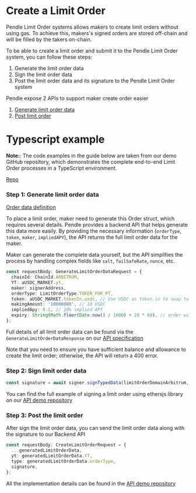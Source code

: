 # Create a Limit Order

Pendle Limit Order systems allows makers to create limit orders without using gas. To achieve this, makers's signed orders are stored off-chain and will be filled by the takers on-chain.

To be able to create a limit order and submit it to the Pendle Limit Order system, you can follow these steps:

1. Generate the limit order data
2. Sign the limit order data
3. Post the limit order data and its signature to the Pendle Limit Order system

Pendle expose 2 APIs to support maker create order easier
1. [Generate limit order data](https://api-v2.pendle.finance/limit-order/docs#/Maker/MakersController_generateLimitOrderData)
2. [Post limit order](https://api-v2.pendle.finance/limit-order/docs#/Maker/MakersController_createOrder)

# Typescript example

**Note:**: The code examples in the guide below are taken from our demo GitHub repository, which demonstrates the complete end-to-end Limit Order processes in a TypeScript environment.

[Repo](https://github.com/pendle-finance/pendle-examples-public/tree/main/limit-order-api-demo)

### Step 1: Generate limit order data

[Order data definition](./LimitOrderContract.md#order-struct-definition)

To place a limit order, maker need to generate this Order struct, which requires several details. Pendle provides a backend API that helps generate this data more easily. By providing the necessary information (`orderType`, `token`, `maker`, `impliedAPY`), the API returns the full limit order data for the maker.

Maker can generate the complete data yourself, but the API simplifies the process by handling complex fields like `salt`, `failSafeRate`, `nonce`, etc.
```ts
const requestBody: GenerateLimitOrderDataRequest = {
  chainId: ChainId.ARBITRUM,
  YT: aUSDC_MARKET.yt,
  maker: signerAddress,
  orderType: LimitOrderType.TOKEN_FOR_PT,
  token: aUSDC_MARKET.tokenIn.usdc, // Use USDC as token in to swap to PT
  makingAmount: '10000000', // 10 USDC
  impliedApy: 0.1, // 10% implied APY
  expiry: String(Math.floor(Date.now() / 1000) + 20 * 60), // order will be expired in 20 minutes
};
```

Full details of all limit order data can be found via the `GenerateLimitOrderDataResponse` on our [API specification](https://api-v2.pendle.finance/limit-order/docs#/)

Note that you need to ensure you have sufficient balance and allowance to create the limit order; otherwise, the API will return a 400 error.

### Step 2: Sign limit order data

```ts
const signature = await signer.signTypedData(limitOrderDomainArbitrum, typesLimitOrder, data);
```

You can find the full example of signing a limit order using ethersjs library on our [API demo repository](https://github.com/pendle-finance/pendle-examples-public/tree/main/limit-order-api-demo)

### Step 3: Post the limit order

After sign the limit order data, you can send the limit order data along with the signature to our Backend API

```ts
const requestBody: CreateLimitOrderRequest = {
  ...generatedLimitOrderData,
  yt: generatedLimitOrderData.YT,
  type: generatedLimitOrderData.orderType,
  signature,
};
```

All the implementation details can be found in the [API demo repository](https://github.com/pendle-finance/pendle-examples-public/tree/main/limit-order-api-demo)

